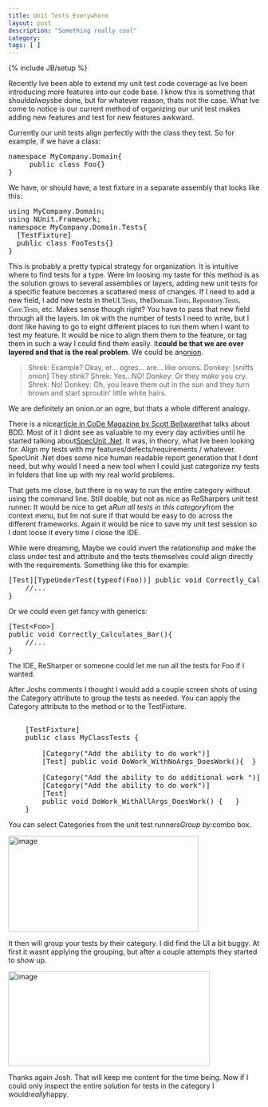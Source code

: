 ```yaml
---
title: Unit Tests Everywhere
layout: post
description: "Something really cool"
category:
tags: [ ] 
---
```

{% include JB/setup %}



Recently Ive been able to extend my unit test code coverage as Ive been introducing more features into our code base. I know this is something that should<em>always</em>be done, but for whatever reason, thats not the case. What Ive come to notice is our current method of organizing our unit test makes adding new features and test for new features awkward.

Currently our unit tests align perfectly with the class they test. So for example, if we have a class:
<pre name="code" language="csharp">namespace MyCompany.Domain{
     public class Foo{}
}</pre>
<span class="code">We have, or should have, a test fixture in a separate assembly that looks like this:</span>

<pre name="code" language="csharp">
using MyCompany.Domain;
using NUnit.Framework;
namespace MyCompany.Domain.Tests{
  [TestFixture]
  public class FooTests{}
}
</pre>

<span class="code">This is probably a pretty typical strategy for organization. It is intuitive where to find tests for a type. Were Im loosing my taste for this method is as the solution grows to several assemblies or layers, adding new unit tests for a specific feature becomes a scattered mess of changes. If I need to add a new field, I add new tests in the<span style="font-family: con;">UI.Tests</span>, the<span style="font-family: con;">Domain.Tests, Repository.Tests, Core.Tests</span>, etc. Makes sense though right? You have to pass that new field through all the layers. Im ok with the number of tests I need to write, but I dont like having to go to eight different places to run them when I want to test my feature. It would be nice to align them them to the feature, or tag them in such a way I could find them easily. It<strong>could be that we are over layered and that is the real problem</strong>. We could be an<a href="http://www.imdb.com/title/tt0126029/">onion</a>.</span>
<blockquote>Shrek: Example? Okay, er... ogres... are... like onions.
Donkey: [sniffs onion] They stink?
Shrek: Yes...NO!
Donkey: Or they make you cry.
Shrek: No!
Donkey: Oh, you leave them out in the sun and they turn brown and start sproutin' little white hairs.</blockquote>
We are definitely an onion.or an ogre, but thats a whole different analogy.

There is a nice<a href="http://www.code-magazine.com/Article.aspx?quickid=0805061">article in CoDe Magazine by Scott Bellware</a>that talks about BDD. Most of it I didnt see as valuable to my every day activities until he started talking about<a href="http://code.google.com/p/specunit-net/">SpecUnit .Net</a>. It was, in theory, what Ive been looking for. Align my tests with my features/defects/requirements / whatever. SpecUnit .Net does some nice human readable report generation that I dont need, but why would I need a new tool when I could just categorize my tests in folders that line up with my real world problems.

That gets me close, but there is no way to run the entire category without using the command line. Still doable, but not as nice as ReSharpers unit test runner. It would be nice to get a<em>Run all tests in this category</em>from the context menu, but Im not sure if that would be easy to do across the different frameworks. Again it would be nice to save my unit test session so I dont loose it every time I close the IDE.

While were dreaming, Maybe we could invert the relationship and make the class under test and attribute and the tests themselves could align directly with the requirements. Something like this for example:
<pre language="csharp" name="code">
[Test][TypeUnderTest(typeof(Foo))] public void Correctly_Calculates_Bar(){
    //...
}</pre>


Or we could even get fancy with generics:
<pre name="code" language="csharp">[Test&lt;Foo&gt;]  
public void Correctly_Calculates_Bar(){
    //...
}</pre>

The IDE, ReSharper or someone could let me run all the tests for Foo if I wanted.

After Joshs comments I thought I would add a couple screen shots of using the Category attribute to group the tests as needed. You can apply the Category attribute to the method or to the TestFixture.
<pre name="code" language="csharp">    
    [TestFixture]
    public class MyClassTests {

        [Category("Add the ability to do work")]
        [Test] public void DoWork_WithNoArgs_DoesWork(){  }

        [Category("Add the ability to do additional work ")]
        [Category("Add the ability to do work")]
        [Test]
        public void DoWork_WithAllArgs_DoesWork() {   }
    }</pre>


You can select Categories from the unit test runners<em>Group by:</em>combo box.

<a href="http://geekswithblogs.net/images/geekswithblogs_net/OntologicalReciprocity/WindowsLiveWriter/UnitTestClutter_B289/image_2.png"><img title="image" src="http://geekswithblogs.net/images/geekswithblogs_net/OntologicalReciprocity/WindowsLiveWriter/UnitTestClutter_B289/image_thumb.png" border="0" alt="image" width="381" height="193" /></a>

It then will group your tests by their category. I did find the UI a bit buggy. At first it wasnt applying the grouping, but after a couple attempts they started to show up.

<a href="http://geekswithblogs.net/images/geekswithblogs_net/OntologicalReciprocity/WindowsLiveWriter/UnitTestClutter_B289/image_4.png"><img title="image" src="http://geekswithblogs.net/images/geekswithblogs_net/OntologicalReciprocity/WindowsLiveWriter/UnitTestClutter_B289/image_thumb_1.png" border="0" alt="image" width="404" height="190" /></a>

Thanks again Josh. That will keep me content for the time being. Now if I could only inspect the entire solution for tests in the category I would<em>really</em>happy.
